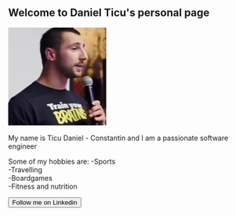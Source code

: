 ## Welcome to Daniel Ticu's personal page

<img src="ticu.jpg" alt="hi" class="inline"/>

My name is Ticu Daniel - Constantin and I am a passionate software engineer

Some of my hobbies are:
-Sports <br>
-Travelling <br>
-Boardgames <br>
-Fitness and nutrition



<form action="https://www.linkedin.com/in/daniel-ticu/">
    <input type="submit" value="Follow me on Linkedin" />
</form>

